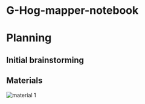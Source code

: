 # G-Hog-mapper-notebook



# Planning


## Initial brainstorming


## Materials
![material 1](https://github.com/Graham913/G-Hog-mapper-notebook/blob/main/images/material1.jpg.PNG)


































































































































